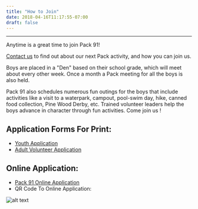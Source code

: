 ```yaml
---
title: "How to Join"
date: 2018-04-16T11:17:55-07:00
draft: false
---
```


---

Anytime is a great time to join Pack 91!

[Contact us](/contact) to find out about our next Pack activity, and how you can join us.

Boys are placed in a "Den" based on their school grade, which will meet about every other week.  Once a month a Pack meeting for all the boys is also held.

Pack 91 also schedules numerous fun outings for the boys that include activities like a visit to a waterpark, campout, pool-swim day, hike, canned food collection, Pine Wood Derby, etc. Trained volunteer leaders help the boys advance in character through fun activities. Come join us !

## Application Forms For Print:
* [Youth Application](https://filestore.scouting.org/filestore/pdf/524-406.pdf)
* [Adult Volunteer Application](https://filestore.scouting.org/filestore/CubScoutMeetingGuide/PDF/524-501A.pdf)

## Online Application:
* [Pack 91 Online Application](https://my.bsa.us/053paa0091mb)
* QR Code To Online Application:

![alt text](/img/qrcode.png "Pack 91 QR Code")
